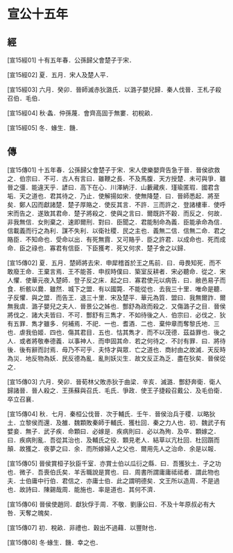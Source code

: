 # 宣公十五年

## 經 <a name="07Xuan15Jing"></a>

<a name="07Xuan15Jing01">[宣15經01]</a> 十有五年春．公孫歸父會楚子于宋．

<a name="07Xuan15Jing02">[宣15經02]</a> 夏．五月．宋人及楚人平．

<a name="07Xuan15Jing03">[宣15經03]</a> 六月．癸卯．晉師滅赤狄潞氏．以潞子嬰兒歸．秦人伐晉．王札子殺召伯．毛伯．

<a name="07Xuan15Jing04">[宣15經04]</a> 秋‧螽．仲孫蔑．會齊高固于無婁．初稅畝．

<a name="07Xuan15Jing05">[宣15經05]</a> 冬．蝝生．饑．

## 傳 <a name="07Xuan15Zhuan"></a>

<a name="07Xuan15Zhuan01">[宣15傳01]</a> 十五年春．公孫歸父會楚子于宋．宋人使樂嬰齊告急于晉．晉侯欲救之．伯宗曰．不可．古人有言曰．雖鞭之長．不及馬腹．天方授楚．未可與爭．雖晉之彊．能違天乎．諺曰．高下在心．川澤納汙．山藪藏疾．瑾瑜匿瑕．國君含垢．天之道也．君其待之．乃止．使解揚如宋．使無降楚．曰．晉師悉起．將至矣．鄭人囚而獻諸楚．楚子厚賂之．使反其言．不許．三而許之．登諸樓車．使呼宋而告之．遂致其君命．楚子將殺之．使與之言曰．爾既許不穀．而反之．何故．非我無信．女則棄之．速即爾刑．對曰．臣聞之．君能制命為義．臣能承命為信．信載義而行之為利．謀不失利．以衛社稷．民之主也．義無二信．信無二命．君之賂臣．不知命也．受命以出．有死無霣．又可賂乎．臣之許君．以成命也．死而成命．臣之祿也．寡君有信臣．下臣獲考．死又何求．楚子舍之以歸．

<a name="07Xuan15Zhuan02">[宣15傳02]</a> 夏．五月．楚師將去宋．申犀稽首於王之馬前．曰．毋畏知死．而不敢廢王命．王棄言焉．王不能荅．申叔時僕曰．築室反耕者．宋必聽命．從之．宋人懼．使華元夜入楚師．登子反之床．起之曰．寡君使元以病告．曰．敝邑易子而食．析骸以爨．雖然．城下之盟．有以國斃．不能從也．去我三十里．唯命是聽．子反懼．與之盟．而告王．退三十里．宋及楚平．華元為質．盟曰．我無爾詐．爾無我虞．潞子嬰兒之夫人．晉景公之姊也．酆舒為政而殺之．又傷潞子之目．晉侯將伐之．諸大夫皆曰．不可．酆舒有三雋才．不如待後之人．伯宗曰．必伐之．狄有五罪．雋才雖多．何補焉．不祀．一也．耆酒．二也．棄仲章而奪黎氏地．三也．虐我伯姬．四也．傷其君目．五也．怙其雋才．而不以茂德．茲益罪也．後之人．或者將敬奉德義．以事神人．而申固其命．若之何待之．不討有罪．曰．將待後．後有辭而討焉．毋乃不可乎．夫恃才與眾．亡之道也．商紂由之故滅．天反時為災．地反物為妖．民反德為亂．亂則妖災生．故文反正為乏．盡在狄矣．晉侯從之．

<a name="07Xuan15Zhuan03">[宣15傳03]</a> 六月．癸卯．晉荀林父敗赤狄于曲梁．辛亥．滅潞．酆舒奔衛．衛人歸諸晉．晉人殺之．王孫蘇與召氏．毛氏．爭政．使王子捷殺召戴公．及毛伯衛．卒立召襄．

<a name="07Xuan15Zhuan04">[宣15傳04]</a> 秋．七月．秦桓公伐晉．次于輔氏．壬午．晉侯治兵于稷．以略狄土．立黎侯而還．及雒．魏顆敗秦師于輔氏．獲杜回．秦之力人也．初．魏武子有嬖妾．無子．武子疾．命顆曰．必嫁是．疾病則曰．必以為殉．及卒．顆嫁之．曰．疾病則亂．吾從其治也．及輔氏之役．顆見老人．結草以亢杜回．杜回躓而顛．故獲之．夜夢之曰．余．而所嫁婦人之父也．爾用先人之治命．余是以報．

<a name="07Xuan15Zhuan05">[宣15傳05]</a> 晉侯賞桓子狄臣千室．亦賞士伯以瓜衍之縣．曰．吾獲狄土．子之功也．微子．吾喪伯氏矣．羊舌職說是賞也．曰．周書所謂庸庸祗祗者．謂此物也夫．士伯庸中行伯．君信之．亦庸士伯．此之謂明德矣．文王所以造周．不是過也．故詩曰．陳錫哉周．能施也．率是道也．其何不濟．

<a name="07Xuan15Zhuan06">[宣15傳06]</a> 晉侯使趙同．獻狄俘于周．不敬．劉康公曰．不及十年原叔必有大咎．天奪之魄矣．

<a name="07Xuan15Zhuan07">[宣15傳07]</a> 初．稅畝．非禮也．穀出不過藉．以豐財也．

<a name="07Xuan15Zhuan08">[宣15傳08]</a> 冬‧蝝生．饑．幸之也．

